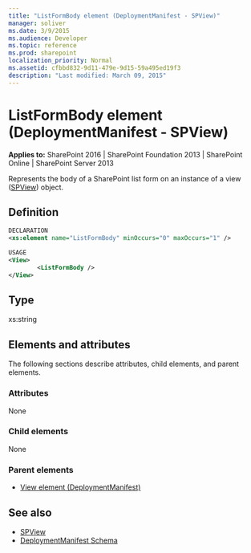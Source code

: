 ```yaml
---
title: "ListFormBody element (DeploymentManifest - SPView)"
manager: soliver
ms.date: 3/9/2015
ms.audience: Developer
ms.topic: reference
ms.prod: sharepoint
localization_priority: Normal
ms.assetid: cfbbd832-9d11-479e-9d15-59a495ed19f3
description: "Last modified: March 09, 2015"
---
```


# ListFormBody element (DeploymentManifest - SPView)

**Applies to:** SharePoint 2016 | SharePoint Foundation 2013 | SharePoint Online | SharePoint Server 2013 
  
Represents the body of a SharePoint list form on an instance of a view ([SPView](https://msdn.microsoft.com/library/Microsoft.SharePoint.SPView.aspx)) object. 

## Definition

```XML
DECLARATION
<xs:element name="ListFormBody" minOccurs="0" maxOccurs="1" />

USAGE
<View>
        <ListFormBody />
</View>

```

## Type

xs:string
  
## Elements and attributes

The following sections describe attributes, child elements, and parent elements.

### Attributes

None
   
### Child elements

None
   
### Parent elements

- [View element (DeploymentManifest)](view-element-deploymentmanifest.md)
   
## See also

- [SPView](https://msdn.microsoft.com/library/Microsoft.SharePoint.SPView.aspx)
- [DeploymentManifest Schema](deploymentmanifest-schema.md)

